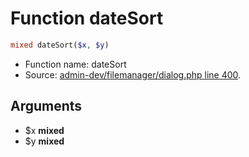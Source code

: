 Function dateSort
===========================





```php
mixed dateSort($x, $y)
```

* Function name: dateSort
* Source: [admin-dev/filemanager/dialog.php line 400](https://github.com/PrestaShop/PrestaShop/blob/1.6.0.9/admin-dev/filemanager/dialog.php#L400).

Arguments
---------

* $x **mixed**
* $y **mixed**

